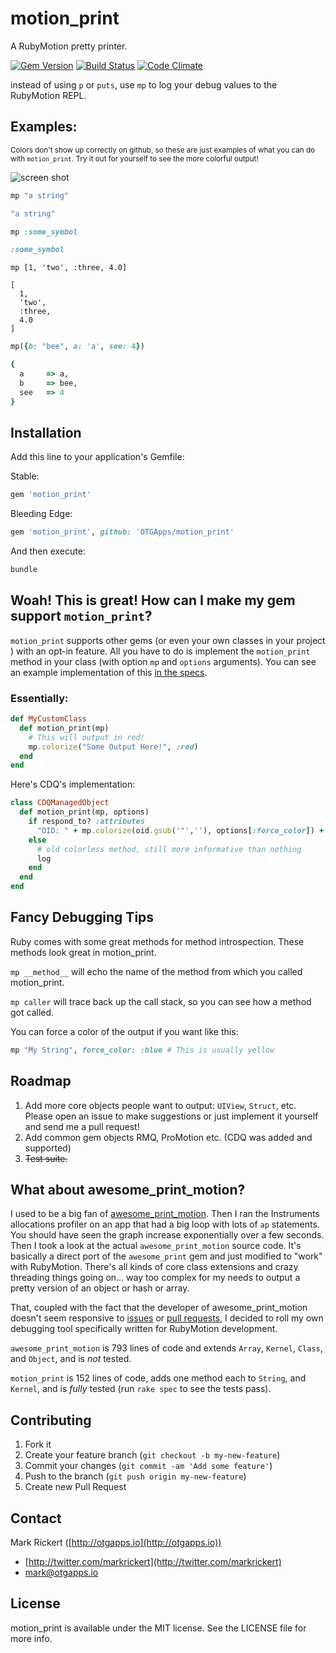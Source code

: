 # motion_print

A RubyMotion pretty printer.

[![Gem Version](https://badge.fury.io/rb/motion_print.svg)](http://badge.fury.io/rb/motion_print)
[![Build Status](https://travis-ci.org/OTGApps/motion_print.svg)](https://travis-ci.org/OTGApps/motion_print)
[![Code Climate](https://codeclimate.com/github/OTGApps/motion_print/badges/gpa.svg)](https://codeclimate.com/github/OTGApps/motion_print)

instead of using `p` or `puts`, use `mp` to log your debug values to the RubyMotion REPL.

## Examples:

<small>Colors don't show up correctly on github, so these are just examples of what you can do with `motion_print`. Try it out for yourself to see the more colorful output!</small>

![screen shot](http://i.imgur.com/5l0v4dT.png)


```ruby
mp "a string"

"a string"
```

```ruby
mp :some_symbol

:some_symbol
```

```
mp [1, 'two', :three, 4.0]

[
  1,
  'two',
  :three,
  4.0
]
```

```ruby
mp({b: "bee", a: 'a', see: 4})

{
  a     => a,
  b     => bee,
  see   => 4
}
```

## Installation

Add this line to your application's Gemfile:

Stable:
```ruby
gem 'motion_print'
```

Bleeding Edge:
```ruby
gem 'motion_print', github: 'OTGApps/motion_print'
```

And then execute:

```bash
bundle
```

## Woah! This is great! How can I make my gem support `motion_print`?

`motion_print` supports other gems (or even your own classes in your project ) with an opt-in feature. All you have to do is implement the `motion_print` method in your class (with option `mp` and `options` arguments). You can see an example implementation of this [in the specs](https://github.com/OTGApps/motion_print/blob/master/spec/opt_in_spec.rb).

### Essentially:

```ruby
def MyCustomClass
  def motion_print(mp)
    # This will output in red!
    mp.colorize("Some Output Here!", :red)
  end
end
```

Here's CDQ's implementation:

```ruby
class CDQManagedObject
  def motion_print(mp, options)
    if respond_to? :attributes
      "OID: " + mp.colorize(oid.gsub('"',''), options[:force_color]) + "\n" + mp.l_hash(attributes, options)
    else
      # old colorless method, still more informative than nothing
      log
    end
  end
end
```

## Fancy Debugging Tips

Ruby comes with some great methods for method introspection.  These methods look great in motion_print.

`mp __method__` will echo the name of the method from which you called motion_print.

`mp caller` will trace back up the call stack, so you can see how a method got called.

You can force a color of the output if you want like this:

```ruby
mp "My String", force_color: :blue # This is usually yellow
```

## Roadmap

1. Add more core objects people want to output: `UIView`, `Struct`, etc. Please open an issue to make suggestions or just implement it yourself and send me a pull request!
2. Add common gem objects RMQ, ProMotion etc. (CDQ was added and supported)
3. ~~Test suite.~~

## What about awesome_print_motion?

I used to be a big fan of [awesome_print_motion](https://github.com/michaeldv/awesome_print_motion). Then I ran the Instruments allocations profiler on an app that had a big loop with lots of `ap` statements. You should have seen the graph increase exponentially over a few seconds. Then I took a look at the actual `awesome_print_motion` source code. It's basically a direct port of the `awesome_print` gem and just modified to "work" with RubyMotion. There's all kinds of core class extensions and crazy threading things going on... way too complex for my needs to output a pretty version of an object or hash or array.

That, coupled with the fact that the developer of awesome_print_motion doesn't seem responsive to [issues](https://github.com/michaeldv/awesome_print_motion/issues) or [pull requests](https://github.com/michaeldv/awesome_print_motion/pulls), I decided to roll my own debugging tool specifically written for RubyMotion development.

`awesome_print_motion` is 793 lines of code and extends `Array`, `Kernel`, `Class`, and `Object`, and is _not_ tested.

`motion_print` is 152 lines of code, adds one method each to `String`, and `Kernel`, and is _fully_ tested (run `rake spec` to see the tests pass).

## Contributing

1. Fork it
2. Create your feature branch (`git checkout -b my-new-feature`)
3. Commit your changes (`git commit -am 'Add some feature'`)
4. Push to the branch (`git push origin my-new-feature`)
5. Create new Pull Request

## Contact

Mark Rickert ([http://otgapps.io](http://otgapps.io))

- [http://twitter.com/markrickert](http://twitter.com/markrickert)
- [mark@otgapps.io](mark@otgapps.io)

## License

motion_print is available under the MIT license. See the LICENSE file for more info.
